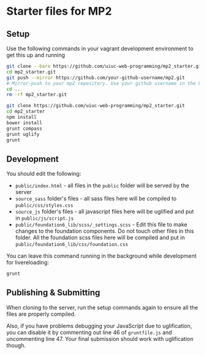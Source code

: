 # Starter files for MP2

## Setup
Use the following commands in your vagrant development environment to get this up and running
```bash
git clone --bare https://github.com/uiuc-web-programming/mp2_starter.git
cd mp2_starter.git
git push --mirror https://github.com/your-github-username/mp2.git
# Mirror-push to your mp2 repository. Use your github username in the URL. Change the URL if you're using bitbucket.
cd ..
rm -rf mp2_starter.git

git clone https://github.com/uiuc-web-programming/mp2_starter.git
cd mp2_starter
npm install
bower install
grunt compass
grunt uglify
grunt
```
## Development

You should edit the following:
- `public/index.html` - all files in the `public` folder will be served by the server
- `source_sass` folder's files - all sass files here will be compiled to `public/css/styles.css`
- `source_js` folder's files - all javascript files here will be uglified and put in `public/js/script.js`
- `public/foundation6_lib/scss/_settings.scss` - Edit this file to make changes to the foundation components. Do not touch other files in this folder. All the foundation scss files here will be compiled and put in `public/foundation6_lib/css/foundation.css`

You can leave this command running in the background while development for livereloading:

```bash
grunt
```

## Publishing & Submitting

When cloning to the server, run the setup commands again to ensure all the files are properly compiled.

Also, if you have problems debugging your JavaScript due to uglification, you can disable it by commenting out line 46 of `gruntfile.js` and uncommenting line 47. Your final submission should work with uglification though.
